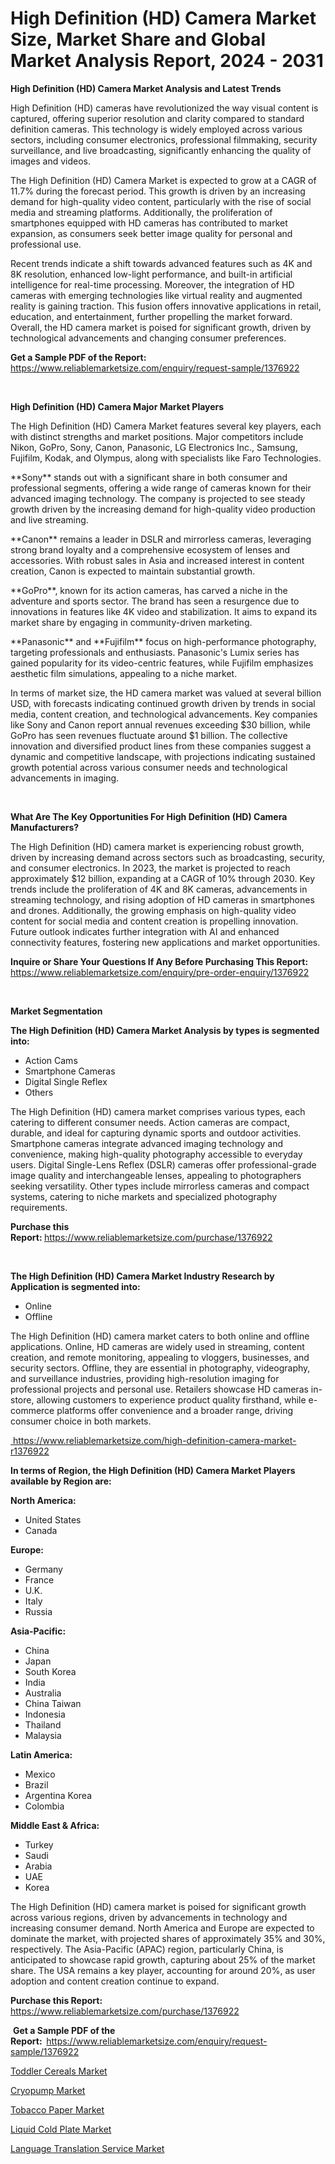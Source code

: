 <p><h1>High Definition (HD) Camera Market Size, Market Share and Global Market Analysis Report, 2024 - 2031</h1></p><p><strong>High Definition (HD) Camera Market Analysis and Latest Trends</strong></p>
<p><p>High Definition (HD) cameras have revolutionized the way visual content is captured, offering superior resolution and clarity compared to standard definition cameras. This technology is widely employed across various sectors, including consumer electronics, professional filmmaking, security surveillance, and live broadcasting, significantly enhancing the quality of images and videos.</p><p>The High Definition (HD) Camera Market is expected to grow at a CAGR of 11.7% during the forecast period. This growth is driven by an increasing demand for high-quality video content, particularly with the rise of social media and streaming platforms. Additionally, the proliferation of smartphones equipped with HD cameras has contributed to market expansion, as consumers seek better image quality for personal and professional use.</p><p>Recent trends indicate a shift towards advanced features such as 4K and 8K resolution, enhanced low-light performance, and built-in artificial intelligence for real-time processing. Moreover, the integration of HD cameras with emerging technologies like virtual reality and augmented reality is gaining traction. This fusion offers innovative applications in retail, education, and entertainment, further propelling the market forward. Overall, the HD camera market is poised for significant growth, driven by technological advancements and changing consumer preferences.</p></p>
<p><strong>Get a Sample PDF of the Report:&nbsp;</strong> <a href="https://www.reliablemarketsize.com/enquiry/request-sample/1376922?utm_campaign=1170&utm_medium=2&utm_source=Github&utm_content=ia&utm_term=23102024&utm_id=high-definition-hd-camera">https://www.reliablemarketsize.com/enquiry/request-sample/1376922</a></p>
<p>&nbsp;</p>
<p><strong>High Definition (HD) Camera Major Market Players</strong></p>
<p><p>The High Definition (HD) Camera Market features several key players, each with distinct strengths and market positions. Major competitors include Nikon, GoPro, Sony, Canon, Panasonic, LG Electronics Inc., Samsung, Fujifilm, Kodak, and Olympus, along with specialists like Faro Technologies.</p><p>**Sony** stands out with a significant share in both consumer and professional segments, offering a wide range of cameras known for their advanced imaging technology. The company is projected to see steady growth driven by the increasing demand for high-quality video production and live streaming.</p><p>**Canon** remains a leader in DSLR and mirrorless cameras, leveraging strong brand loyalty and a comprehensive ecosystem of lenses and accessories. With robust sales in Asia and increased interest in content creation, Canon is expected to maintain substantial growth.</p><p>**GoPro**, known for its action cameras, has carved a niche in the adventure and sports sector. The brand has seen a resurgence due to innovations in features like 4K video and stabilization. It aims to expand its market share by engaging in community-driven marketing.</p><p>**Panasonic** and **Fujifilm** focus on high-performance photography, targeting professionals and enthusiasts. Panasonic's Lumix series has gained popularity for its video-centric features, while Fujifilm emphasizes aesthetic film simulations, appealing to a niche market.</p><p>In terms of market size, the HD camera market was valued at several billion USD, with forecasts indicating continued growth driven by trends in social media, content creation, and technological advancements. Key companies like Sony and Canon report annual revenues exceeding $30 billion, while GoPro has seen revenues fluctuate around $1 billion. The collective innovation and diversified product lines from these companies suggest a dynamic and competitive landscape, with projections indicating sustained growth potential across various consumer needs and technological advancements in imaging.</p></p>
<p>&nbsp;</p>
<p><strong>What Are The Key Opportunities For High Definition (HD) Camera Manufacturers?</strong></p>
<p><p>The High Definition (HD) camera market is experiencing robust growth, driven by increasing demand across sectors such as broadcasting, security, and consumer electronics. In 2023, the market is projected to reach approximately $12 billion, expanding at a CAGR of 10% through 2030. Key trends include the proliferation of 4K and 8K cameras, advancements in streaming technology, and rising adoption of HD cameras in smartphones and drones. Additionally, the growing emphasis on high-quality video content for social media and content creation is propelling innovation. Future outlook indicates further integration with AI and enhanced connectivity features, fostering new applications and market opportunities.</p></p>
<p><strong>Inquire or Share Your Questions If Any Before Purchasing This Report:</strong> <a href="https://www.reliablemarketsize.com/enquiry/pre-order-enquiry/1376922?utm_campaign=1170&utm_medium=2&utm_source=Github&utm_content=ia&utm_term=23102024&utm_id=high-definition-hd-camera">https://www.reliablemarketsize.com/enquiry/pre-order-enquiry/1376922</a></p>
<p>&nbsp;</p>
<p><strong>Market Segmentation</strong></p>
<p><strong>The High Definition (HD) Camera Market Analysis by types is segmented into:</strong></p>
<p><ul><li>Action Cams</li><li>Smartphone Cameras</li><li>Digital Single Reflex</li><li>Others</li></ul></p>
<p><p>The High Definition (HD) camera market comprises various types, each catering to different consumer needs. Action cameras are compact, durable, and ideal for capturing dynamic sports and outdoor activities. Smartphone cameras integrate advanced imaging technology and convenience, making high-quality photography accessible to everyday users. Digital Single-Lens Reflex (DSLR) cameras offer professional-grade image quality and interchangeable lenses, appealing to photographers seeking versatility. Other types include mirrorless cameras and compact systems, catering to niche markets and specialized photography requirements.</p></p>
<p><strong>Purchase this Report:&nbsp;</strong><a href="https://www.reliablemarketsize.com/purchase/1376922?utm_campaign=1170&utm_medium=2&utm_source=Github&utm_content=ia&utm_term=23102024&utm_id=high-definition-hd-camera">https://www.reliablemarketsize.com/purchase/1376922</a></p>
<p>&nbsp;</p>
<p><strong>The High Definition (HD) Camera Market Industry Research by Application is segmented into:</strong></p>
<p><ul><li>Online</li><li>Offline</li></ul></p>
<p><p>The High Definition (HD) camera market caters to both online and offline applications. Online, HD cameras are widely used in streaming, content creation, and remote monitoring, appealing to vloggers, businesses, and security sectors. Offline, they are essential in photography, videography, and surveillance industries, providing high-resolution imaging for professional projects and personal use. Retailers showcase HD cameras in-store, allowing customers to experience product quality firsthand, while e-commerce platforms offer convenience and a broader range, driving consumer choice in both markets.</p></p>
<p><a href="https://www.reliablemarketsize.com/high-definition-camera-market-r1376922?utm_campaign=1170&utm_medium=2&utm_source=Github&utm_content=ia&utm_term=23102024&utm_id=high-definition-hd-camera">&nbsp;https://www.reliablemarketsize.com/high-definition-camera-market-r1376922</a></p>
<p><strong>In terms of Region, the High Definition (HD) Camera Market Players available by Region are:</strong></p>
<p>
    <p> <strong> North America: </strong>
        <ul>
            <li>United States</li>
            <li>Canada</li>
        </ul>
        </p> 
    <p> <strong> Europe: </strong>
        <ul>
            <li>Germany</li>
            <li>France</li>
            <li>U.K.</li>
            <li>Italy</li>
            <li>Russia</li>
        </ul>
        </p> 
    <p> <strong> Asia-Pacific: </strong>
        <ul>
            <li>China</li>
            <li>Japan</li>
            <li>South Korea</li>
            <li>India</li>
            <li>Australia</li>
            <li>China Taiwan</li>
            <li>Indonesia</li>
            <li>Thailand</li>
            <li>Malaysia</li>
        </ul>
        </p> 
    <p> <strong> Latin America: </strong>
        <ul>
            <li>Mexico</li>
            <li>Brazil</li>
            <li>Argentina Korea</li>
            <li>Colombia</li>
        </ul>
        </p> 
    <p> <strong> Middle East & Africa: </strong>
        <ul>
            <li>Turkey</li>
            <li>Saudi</li>
            <li>Arabia</li>
            <li>UAE</li>
            <li>Korea</li>
        </ul>
    </p>
    </p>
<p><p>The High Definition (HD) camera market is poised for significant growth across various regions, driven by advancements in technology and increasing consumer demand. North America and Europe are expected to dominate the market, with projected shares of approximately 35% and 30%, respectively. The Asia-Pacific (APAC) region, particularly China, is anticipated to showcase rapid growth, capturing about 25% of the market share. The USA remains a key player, accounting for around 20%, as user adoption and content creation continue to expand.</p></p>
<p><strong>Purchase this Report: </strong><a href="https://www.reliablemarketsize.com/purchase/1376922?utm_campaign=1170&utm_medium=2&utm_source=Github&utm_content=ia&utm_term=23102024&utm_id=high-definition-hd-camera">https://www.reliablemarketsize.com/purchase/1376922</a></p>
<p>&nbsp;<strong>Get a Sample PDF of the Report:&nbsp;&nbsp;</strong><a href="https://www.reliablemarketsize.com/enquiry/request-sample/1376922?utm_campaign=1170&utm_medium=2&utm_source=Github&utm_content=ia&utm_term=23102024&utm_id=high-definition-hd-camera">https://www.reliablemarketsize.com/enquiry/request-sample/1376922</a></p>
<p><strong></strong></p>
<p><p><a href="https://github.com/nenitafam9o0/Market-Research-Report-List-1/blob/main/toddler-cereals-market.md?utm_campaign=1170&utm_medium=2&utm_source=Github&utm_content=ia&utm_term=23102024&utm_id=high-definition-hd-camera">Toddler Cereals Market</a></p><p><a href="https://issuu.com/reportprime-2/docs/cryopump-market-size-2030.pptx_9a1a9b4f5a759b?utm_campaign=1170&utm_medium=2&utm_source=Github&utm_content=ia&utm_term=23102024&utm_id=high-definition-hd-camera">Cryopump Market</a></p><p><a href="https://github.com/sofayahoo2023/Market-Research-Report-List-6/blob/main/tobacco-paper-market.md?utm_campaign=1170&utm_medium=2&utm_source=Github&utm_content=ia&utm_term=23102024&utm_id=high-definition-hd-camera">Tobacco Paper Market</a></p><p><a href="https://issuu.com/reportprime-2/docs/liquid-cold-plate-market-size-2030._10e5bfc97ef301?utm_campaign=1170&utm_medium=2&utm_source=Github&utm_content=ia&utm_term=23102024&utm_id=high-definition-hd-camera">Liquid Cold Plate Market</a></p><p><a href="https://www.linkedin.com/pulse/investing-language-translation-service-market-trends-leading-jxjqf?utm_campaign=1170&utm_medium=2&utm_source=Github&utm_content=ia&utm_term=23102024&utm_id=high-definition-hd-camera">Language Translation Service Market</a></p></p>